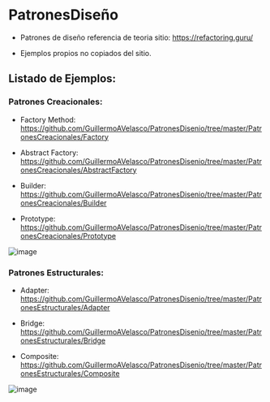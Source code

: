 # PatronesDiseño

- Patrones de diseño referencia de teoria sitio: https://refactoring.guru/

- Ejemplos propios no copiados del sitio.

## Listado de Ejemplos:

### Patrones Creacionales:

* Factory Method:   https://github.com/GuillermoAVelasco/PatronesDisenio/tree/master/PatronesCreacionales/Factory

* Abstract Factory: https://github.com/GuillermoAVelasco/PatronesDisenio/tree/master/PatronesCreacionales/AbstractFactory

* Builder:          https://github.com/GuillermoAVelasco/PatronesDisenio/tree/master/PatronesCreacionales/Builder

* Prototype:        https://github.com/GuillermoAVelasco/PatronesDisenio/tree/master/PatronesCreacionales/Prototype

![image](https://user-images.githubusercontent.com/85454984/218482550-1413c44f-d110-4d59-a780-a16c0b437bd3.png)

### Patrones Estructurales:

* Adapter:          https://github.com/GuillermoAVelasco/PatronesDisenio/tree/master/PatronesEstructurales/Adapter

* Bridge:           https://github.com/GuillermoAVelasco/PatronesDisenio/tree/master/PatronesEstructurales/Bridge

* Composite: https://github.com/GuillermoAVelasco/PatronesDisenio/tree/master/PatronesEstructurales/Composite

![image](https://user-images.githubusercontent.com/85454984/220944636-87afa21b-07b1-46a9-aa1b-a5a91fc62aa2.png)

